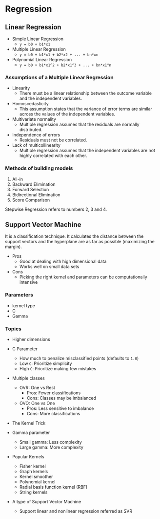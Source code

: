 # Regression

## Linear Regression

* Simple Linear Regression
    * `y = b0 + b1*x1`
* Multiple Linear Regression
    * `y = b0 + b1*x1 + b2*x2 + ... + bn*xn`
* Polynomial Linear Regression
    * `y = b0 + b1*x1^2 + b2*x1^3 + ... + bn*x1^n`

### Assumptions of a Multiple Linear Regression

* Linearity
    * There must be a linear relationship between the outcome variable and the independent variables.
* Homoscedasticity
    * This assumption states that the variance of error terms are similar across the values of the independent variables.
* Multivariate normality
    * Multiple regression assumes that the residuals are normally distributed.
* Independence of errors
    * Residuals must not be correlated.
* Lack of multicollinearity
    * Multiple regression assumes that the independent variables are not highly correlated with each other.

### Methods of building models

1. All-in
2. Backward Elimination
3. Forward Selection
4. Bidirectional Elimination
5. Score Comparison

Stepwise Regression refers to numbers 2, 3 and 4.

## Support Vector Machine

It is a classification technique. It calculates the distance between the support vectors and the hyperplane are as far as possible (maximizing the margin).

* Pros
    * Good at dealing with high dimensional data
    * Works well on small data sets
* Cons
    * Picking the right kernel and parameters can be computationally intensive

### Parameters

* kernel type
* C
* Gamma

### Topics

* Higher dimensions
* C Parameter
    * How much to penalize misclassified points (defaults to `1.0`)
    * Low `C`: Prioritize simplicity
    * High `C`: Prioritize making few mistakes
* Multiple classes
    * OVR: One vs Rest
        * Pros: Fewer classifications
        * Cons: Classes may be imbalanced
    * OVO: One vs One
        * Pros: Less sensitive to imbalance
        * Cons: More classifications
* The Kernel Trick
* Gamma parameter
    * Small gamma: Less complexity
    * Large gamma: More complexity
* Popular Kernels
    * Fisher kernel
    * Graph kernels
    * Kernel smoother
    * Polynomial kernel
    * Radial basis function kernel (RBF)
    * String kernels

* A type of Support Vector Machine
    * Support linear and nonlinear regression referred as SVR
